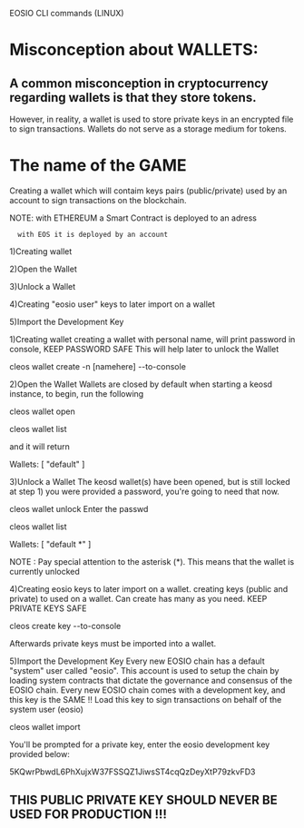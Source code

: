 EOSIO CLI commands (LINUX)

# Misconception about WALLETS:

A common misconception in cryptocurrency regarding wallets is that they store tokens.
---
However, in reality, a wallet is used to store private keys in an encrypted file to sign transactions.
Wallets do not serve as a storage medium for tokens.

# The name of the GAME 
Creating a wallet which will contaim keys pairs (public/private) used by an account to sign transactions on the blockchain.

 NOTE: with ETHEREUM a Smart Contract is deployed to an adress

      with EOS it is deployed by an account    

1)Creating wallet

2)Open the Wallet

3)Unlock a Wallet

4)Creating "eosio user" keys to later import on a wallet

5)Import the Development Key

1)Creating wallet
creating a wallet with personal name, will print password in console, KEEP PASSWORD SAFE
This will help later to unlock the Wallet

cleos wallet create -n [namehere] --to-console

2)Open the Wallet
Wallets are closed by default when starting a keosd instance, to begin, run the following

cleos wallet open

cleos wallet list

and it will return

Wallets:
[
  "default"
]

3)Unlock a Wallet
The keosd wallet(s) have been opened, but is still locked
at step 1) you were provided a password, you're going to need that now.

cleos wallet unlock
Enter the passwd

cleos wallet list 

Wallets:
[
  "default *"
]

NOTE : Pay special attention to the asterisk (*). This means that the wallet is currently unlocked

4)Creating eosio keys to later import on a wallet.
creating keys (public and private) to used on a wallet. Can create has many as you need. KEEP PRIVATE KEYS SAFE

cleos create key --to-console

Afterwards private keys must be imported into a wallet.

5)Import the Development Key
Every new EOSIO chain has a default "system" user called "eosio".
This account is used to setup the chain by loading system contracts that dictate the governance and consensus of the EOSIO chain.
Every new EOSIO chain comes with a development key, and this key is the SAME !!
Load this key to sign transactions on behalf of the system user (eosio)

cleos wallet import

You'll be prompted for a private key, enter the eosio development key provided below:

5KQwrPbwdL6PhXujxW37FSSQZ1JiwsST4cqQzDeyXtP79zkvFD3

## THIS PUBLIC PRIVATE KEY SHOULD NEVER BE USED FOR PRODUCTION !!!



